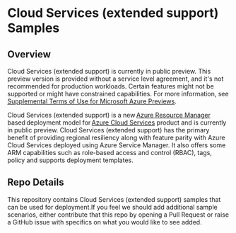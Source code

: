 # Cloud Services (extended support) Samples

## Overview

Cloud Services (extended support) is currently in public preview.
This preview version is provided without a service level agreement, and it's not recommended for production workloads. Certain features might not be supported or might have constrained capabilities. 
For more information, see [Supplemental Terms of Use for Microsoft Azure Previews](https://azure.microsoft.com/support/legal/preview-supplemental-terms/).

Cloud Services (extended support) is a new [Azure Resource Manager](https://docs.microsoft.com/azure/azure-resource-manager/management/overview) based deployment model for [Azure Cloud Services](https://azure.microsoft.com/services/cloud-services/) product and is currently in public preview. Cloud Services (extended support) has the primary benefit of providing regional resiliency along with feature parity with Azure Cloud Services deployed using Azure Service Manager. It also offers some ARM capabilities such as role-based access and control (RBAC), tags, policy and supports deployment templates.  

## Repo Details
This repository contains Cloud Services (extended support) samples that can be used for deployment.If you feel we should add additional sample scenarios, either contribute that this repo by opening a Pull Request or raise a GitHub issue with specifics on what you would like to see added. 



